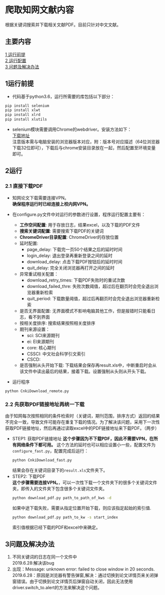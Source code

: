 # 爬取知网文献内容
根据关键词搜索并下载相关文献PDF。目前只针对中文文献。

## 主要内容
[1 运行前提](#1运行前提)  
[2 运行配置](#2运行配置)  
[3 问题及解决办法](#3问题及解决办法)  

## 1运行前提  
* 代码基于python3.6，运行所需要的库包括以下部分：  
```bash
pip install selenium
pip install xlwt
pip install xlrd
pip install xlutils
```
* selenium模块需要调用Chrome的webdriver。安装方法如下：  
[下载地址](https://chromedriver.storage.googleapis.com/index.html)  
注意版本需与电脑安装的浏览器版本对应，附：版本号对应描述（64位浏览器下载32位即可），下载后与chrome安装目录放在一起，然后配置至环境变量即可。

## 2运行
### 2.1 直接下载PDF
* 知网论文下载需要连接VPN。  
**确保程序运行时已经连接上校内网VPN。**  
* 在configure.py文件中对运行的参数进行设置，程序运行配置主要有：  

  * **工作空间配置**: 用于存放日志，结果excel，以及下载的PDF文件
  * **搜索关键词配置**: 需要搜索下载PDF的关键词
  * **ChromeDriver目录配置**: ChromeDriver的存放位置
  * 延时配置: 
    * page_delay: 下载完一页50个结果之后的延时时间
    * login_delay: 退出登录再重新登录之间的延时
    * download_delay: 点击下载PDF按钮后的延时时间
    * quit_delay: 完全关闭浏览器再打开之间的延时
  * 异常重试相关配置：
    * download_retry_times: 下载PDF失败时的重试次数
    * download_failed_thre: 失败次数阈值，超过后在翻页时会完全退出浏览器重新检索
    * quit_period: 下载数量阈值，超过后再翻页时会完全退出浏览器重新检索
  * 是否无界面配置: 无界面模式不影响电脑其他工作，但是报错时只能看日志，看不到界面 
  * 按相关度排序: 搜索结果按照相关度排序
  * 期刊来源设置：  
    * sci: SCI来源期刊
    * ei: EI来源期刊
    * core: 核心期刊
    * CSSCI: 中文社会科学引文索引
    * CSCD:
  * 是否强制从头开始下载: 下载结果会保存再result.xls中，中断重启时会从该文件中读出最后的结果，接着下载。设置强制从头则从开头下载。

* 运行程序  
```
python CnkiDownload_remote.py
```
### 2.2 先获取PDF链接地址再统一下载
由于知网每次按照相同的条件检索时（关键词，期刊范围，排序方式）返回的结果不完全一致，导致文件可能存在重复下载的情况。为了解决该问题，采用下一次性获取PDF链接地址，然后再通过读取excel中的PDF链接地址来下载PDF。（两步）
* STEP1: 获取PDF链接地址
  **这个步骤因为不下载PDF，因此不需要VPN，在所有网络条件下都可用。** 这个方法的延时也可以相应设置小一些，配置文件为 ```configure_fast.py```，配置完成后运行：
  ```bash
  python CnkiDownload_fast.py
  ```
  结果会存在关键词目录下的```result.xls```文件夹下。
* STEP2: 下载PDF  
  **这个步骤需要连接VPN。**，可以一次性下载一个文件夹下的很多个关键词文件夹，即传入的文件夹下包含很多个关键词文件夹。
  ```bash
  python download_pdf.py path_to_path_of_kws -d
  ```
  如果中途下载失败，需要从指定位置开始下载，则应该指定起始的索引值.
  ```bash
  python download_pdf.py path_to_kw -s start_index
  ```
  索引值根据已经下载的PDF和excel中来确定。
## 3问题及解决办法
1. 不同关键词的日志在同一个文件中  
   2019.6.28:解决该bug
2. 出现：Message: unknown error: failed to close window in 20 seconds.  
  2019.6.28：原因是浏览器有警告弹窗,解决：通过切换到论文详情页来关闭弹窗错误。由于切换到论文详情页后弹窗自动关闭，因此无法使用driver.switch_to.alert的方法来解决这个问题。

